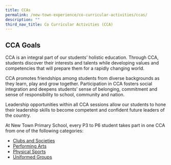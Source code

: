 ```yaml
---
title: CCAs
permalink: /new-town-experience/co-curricular-activities/ccas/
description: ""
third_nav_title: Co Curricular Activities (CCA)
---
```



## CCA Goals ##

CCA is an integral part of our students’ holistic education. Through CCA, students discover their interests and talents while developing values and competencies that will prepare them for a rapidly changing world. 

CCA promotes friendships among students from diverse backgrounds as they learn, play and grow together. Participation in CCA fosters social integration and deepens students’ sense of belonging, commitment and sense of responsibility to school, community and nation. 

Leadership opportunities within all CCA sessions allow our students to hone their leadership skills to become competent and confident future leaders of the country. 

At New Town Primary School, every P3 to P6 student takes part in one CCA from one of the following categories:
* [Clubs and Societies](/new-town-experience/co-curricular-activities/clubs-and-societies/)
* [Performing Arts](/new-town-experience/co-curricular-activities/performing-arts/)
* [Physical Sports](/new-town-experience/co-curricular-activities/physical-sports/)
* [Uniformed Groups](/new-town-experience/co-curricular-activities/uniformed-groups/)